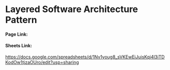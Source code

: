 # Layered Software Architecture Pattern

#### Page   Link: 
#### Sheets Link:
https://docs.google.com/spreadsheets/d/1Nv1youg8_sVKEwEiJuisKqj4l3iTDKodOw1tjzaOUro/edit?usp=sharing
